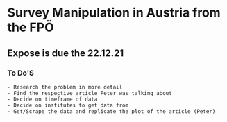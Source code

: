 # Survey Manipulation in Austria from the FPÖ


## Expose is due the 22.12.21

### To Do'S
    - Research the problem in more detail
    - Find the respective article Peter was talking about
    - Decide on timeframe of data
    - Decide on institutes to get data from
    - Get/Scrape the data and replicate the plot of the article (Peter)